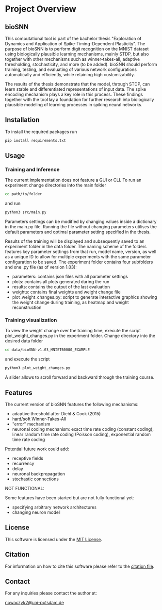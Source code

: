 # Project Overview 

## bioSNN
This computational tool is part of the bachelor thesis "Exploration of Dynamics and Application of Spike-Timing-Dependent Plasticity". The purpose of bioSNN is to perform digit recognition on the MNIST dataset using biologically plausible learning mechanisms, mainly STDP, but also together with other mechanisms such as winner-takes-all, adaptive thresholding, stochasticity, and more (to be added). bioSNN should perform training, testing, and evaluating of various network configurations automatically and efficiently, while retaining high customizability. 

The results of the thesis demonstrate that the model, through STDP, can learn stable and differentiated representations of input data. The spike encoding mechanism plays a key role in this process. These findings together with the tool lay a foundation for further research into biologically plausible modeling of learning processes in spiking neural networks. 

## Installation 

To install the required packages run 

```zsh
pip install requirements.txt
```

## Usage 
### Training and Inference
The current implementation does not feature a GUI or CLI. To run an experiment change directories into the main folder 
```zsh
cd path/to/folder
```
and run
```zsh
python3 src/main.py
```
Parameters settings can be modified by changing values inside a dictionary in the main.py file. Running the file without changing parameters utilises the default parameters and optimal parameter setting specified in the thesis.

Results of the training will be displayed and subsequently saved to an experiment folder in the data folder. The naming scheme of the folders features key parameter settings from that run, model name, version, as well as a unique ID to allow for multiple experiments with the same parameter configuration to be saved. The experiment folder contains four subfolders and one .py file (as of version 1.03): 
- parameters: contains json files with all parameter settings
- plots: contains all plots generated during the run
- results: contains the output of the last evaluation
- weights: contains final weights and weight change file
- plot_weight_changes.py: script to generate interactive graphics showing the weight change during training, as heatmap and weight reconstruction

### Training visualization
To view the weight change over the training time, execute the script plot_weight_changes.py in the experiment folder. Change directory into the desired data folder
```zsh
cd data/bioSNN-v1.03_MNIST60000_EXAMPLE
```
and execute the script
```zsh
python3 plot_weight_changes.py
```
A slider allows to scroll forward and backward through the training course. 

## Features 

The current version of bioSNN features the following mechanisms:

- adaptive threshold after Diehl & Cook (2015)
- hard/soft Winner-Takes-All
- "error" mechanism
- neuronal coding mechanism: exact time rate coding (constant coding), linear random time rate coding (Poisson coding), exponential random time rate coding

Potential future work could add:

- receptive fields
- recurrency
- delay
- neuronal backpropagation
- stochastic connections

NOT FUNCTIONAL:

Some features have been started but are not fully functional yet:
- specifying arbitrary network architectures
- changing neuron model

## License 

This software is licensed under the [MIT License](LICENSE).

## Citation 

For information on how to cite this software please refer to the [citation file](CITATION.cff).

## Contact 

For any inquiries please contact the author at:

nowaczyk2@uni-potsdam.de
